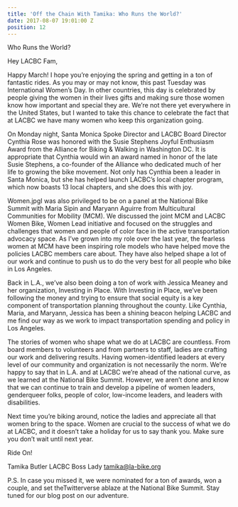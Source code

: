```yaml
---
title: 'Off the Chain With Tamika: Who Runs the World?'
date: 2017-08-07 19:01:00 Z
position: 12
---
```


Who Runs the World?

Hey LACBC Fam,

Happy March! I hope you’re enjoying the spring and getting in a ton of fantastic rides. As you may or may not know, this past Tuesday was International Women’s Day. In other countries, this day is celebrated by people giving the women in their lives gifts and making sure those women know how important and special they are. We’re not there yet everywhere in the United States, but I wanted to take this chance to celebrate the fact that at LACBC we have many women who keep this organization going.

On Monday night, Santa Monica Spoke Director and LACBC Board Director Cynthia Rose was honored with the Susie Stephens Joyful Enthusiasm Award from the Alliance for Biking & Walking in Washington DC. It is appropriate that Cynthia would win an award named in honor of the late Susie Stephens, a co-founder of the Alliance who dedicated much of her life to growing the bike movement. Not only has Cynthia been a leader in Santa Monica, but she has helped launch LACBC’s local chapter program, which now boasts 13 local chapters, and she does this with joy.

Women.jpgI was also privileged to be on a panel at the National Bike Summit with Maria Sipin and Maryann Aguirre from Multicultural Communities for Mobility (MCM). We discussed the joint MCM and LACBC Women Bike, Women Lead initiative and focused on the struggles and challenges that women and people of color face in the active transportation advocacy space. As I’ve grown into my role over the last year, the fearless women at MCM have been inspiring role models who have helped move the policies LACBC members care about. They have also helped shape a lot of our work and continue to push us to do the very best for all people who bike in Los Angeles.

Back in L.A., we’ve also been doing a ton of work with Jessica Meaney and her organization, Investing in Place. With Investing in Place, we’ve been following the money and trying to ensure that social equity is a key component of transportation planning throughout the county. Like Cynthia, Maria, and Maryann, Jessica has been a shining beacon helping LACBC and me find our way as we work to impact transportation spending and policy in Los Angeles.

The stories of women who shape what we do at LACBC are countless. From board members to volunteers and from partners to staff, ladies are crafting our work and delivering results. Having women-identified leaders at every level of our community and organization is not necessarily the norm. We’re happy to say that in L.A. and at LACBC we’re ahead of the national curve, as we learned at the National Bike Summit. However, we aren’t done and know that we can continue to train and develop a pipeline of women leaders, genderqueer folks, people of color, low-income leaders, and leaders with disabilities.

Next time you’re biking around, notice the ladies and appreciate all that women bring to the space. Women are crucial to the success of what we do at LACBC, and it doesn’t take a holiday for us to say thank you. Make sure you don’t wait until next year.

Ride On!


Tamika Butler
LACBC Boss Lady
tamika@la-bike.org

P.S. In case you missed it, we were nominated for a ton of awards, won a couple, and set theTwitterverse ablaze at the National Bike Summit. Stay tuned for our blog post on our adventure.
